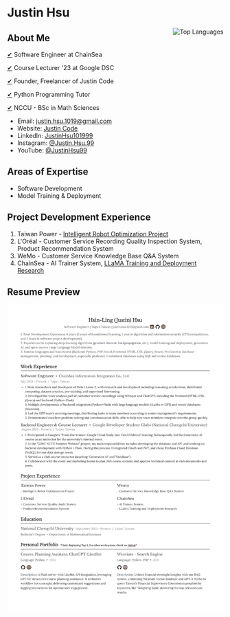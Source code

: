 # Justin Hsu

<a href="https://github.com/JustinHsu1019/JustinHsu1019/blob/main/Top_Lang.md">
  <img align="right" src="https://justinhsu-stats.vercel.app/api/top-langs/?username=JustinHsu1019&hide=html" alt="Top Languages" />
</a>

## About Me

[✔](https://www.chainsea.com.tw) Software Engineer at ChainSea

[✔](https://gdsc.community.dev/national-chengchi-university) Course Lecturer '23 at Google DSC

[✔](https://www.tasker.com.tw/workroom/Gm0Pr0) Founder, Freelancer of Justin Code

[✔](https://github.com/JustinHsu1019/Python-Programming-Tutorial) Python Programming Tutor

[✔](https://ms.nccu.edu.tw) NCCU - BSc in Math Sciences

- Email: [justin.hsu.1019@gmail.com](mailto:justin.hsu.1019@gmail.com)
- Website: [Justin Code](https://justin-code.com)
- LinkedIn: [JustinHsu101999](https://www.linkedin.com/in/justinhsu101999/)
- Instagram: [@Justin.Hsu.99](https://www.instagram.com/justin.hsu.99/)
- YouTube: [@JustinHsu99](https://www.youtube.com/@JustinHsu99)

## Areas of Expertise

- Software Development 
- Model Training & Deployment 

## Project Development Experience
1. Taiwan Power - [Intelligent Robot Optimization Project](https://smartrobot.taipower.com.tw/Webhook/?eservice=TPCWEB)
2. L'Oréal - Customer Service Recording Quality Inspection System, Product Recommendation System
3. WeMo - Customer Service Knowledge Base Q&A System
4. ChainSea - AI Trainer System, [LLaMA Training and Deployment Research](https://github.com/JustinHsu1019/LLaMA-Deploy-Train)

## Resume Preview

<a href="https://github.com/JustinHsu1019/JustinHsu1019/raw/main/JustinHsu_Resume.pdf">
  <img src="https://github.com/JustinHsu1019/JustinHsu1019/raw/main/JustinHsu_Resume.png" alt="Justin Hsu Resume Preview" />
</a>

